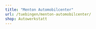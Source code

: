 ```yaml
---
title: "Menton Automobilcenter"
url: /tuebingen/menton-automobilcenter/
shop: Autowerkstatt
---
```

